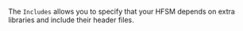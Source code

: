 The `Includes` allows you to specify that your HFSM depends on extra libraries and include their header files.
